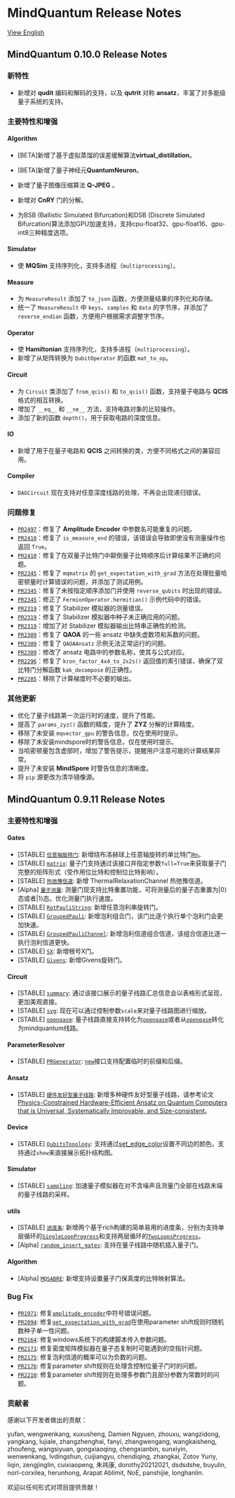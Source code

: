 # MindQuantum Release Notes

[View English](./RELEASE.md)

## MindQuantum 0.10.0 Release Notes

### 新特性

- 新增对 **qudit** 编码和解码的支持，以及 **qutrit** 对称 **ansatz**，丰富了对多能级量子系统的支持。

### 主要特性和增强

#### Algorithm

- [BETA]新增了基于虚拟蒸馏的误差缓解算法**virtual_distillation**。
- [BETA]新增了量子神经元**QuantumNeuron**。

- 新增了量子图像压缩算法 **Q-JPEG** 。

- 新增对 **CnRY** 门的分解。

- 为BSB (Ballistic Simulated Bifurcation)和DSB (Discrete Simulated Bifurcation)算法添加GPU加速支持，支持cpu-float32、gpu-float16、gpu-int8三种精度选项。

#### Simulator

- 使 **MQSim** 支持序列化，支持多进程（`multiprocessing`）。

#### Measure

- 为 `MeasureResult` 添加了 `to_json` 函数，方便测量结果的序列化和存储。
- 统一了 `MeasureResult` 中 `keys`、`samples` 和 `data` 的字节序，并添加了 `reverse_endian` 函数，方便用户根据需求调整字节序。

#### Operator

- 使 **Hamiltonian** 支持序列化，支持多进程（`multiprocessing`）。
- 新增了从矩阵转换为 `QubitOperator` 的函数 `mat_to_op`。

#### Circuit

- 为 `Circuit` 类添加了 `from_qcis()` 和 `to_qcis()` 函数，支持量子电路与 **QCIS** 格式的相互转换。
- 增加了 `__eq__` 和 `__ne__` 方法，支持电路对象的比较操作。
- 添加了新的函数 `depth()`，用于获取电路的深度信息。

#### IO

- 新增了用于在量子电路和 **QCIS** 之间转换的类，方便不同格式之间的兼容应用。

#### Compiler

- `DAGCircuit` 现在支持对任意深度线路的处理，不再会出现递归错误。

### 问题修复

- [`PR2497`](https://gitee.com/mindspore/mindquantum/pulls/2497)：修复了 **Amplitude Encoder** 中参数名可能重复的问题。
- [`PR2410`](https://gitee.com/mindspore/mindquantum/pulls/2410)：修复了 `is_measure_end` 的错误，该错误会导致即使没有测量操作也返回 `True`。
- [`PR2410`](https://gitee.com/mindspore/mindquantum/pulls/2410)：修复了在双量子比特门中颠倒量子比特顺序后计算结果不正确的问题。
- [`PR2345`](https://gitee.com/mindspore/mindquantum/pulls/2345)：修复了 `mqmatrix` 的 `get_expectation_with_grad` 方法在处理批量哈密顿量时计算错误的问题，并添加了测试用例。
- [`PR2345`](https://gitee.com/mindspore/mindquantum/pulls/2345)：修复了未按指定顺序添加门并使用 `reverse_qubits` 时出现的错误。
- [`PR2345`](https://gitee.com/mindspore/mindquantum/pulls/2345)：修正了 `FermionOperator.hermitian()` 示例代码中的错误。
- [`PR2319`](https://gitee.com/mindspore/mindquantum/pulls/2319)：修复了 Stabilizer 模拟器的测量错误。
- [`PR2319`](https://gitee.com/mindspore/mindquantum/pulls/2319)：修复了 Stabilizer 模拟器中种子未正确应用的问题。
- [`PR2319`](https://gitee.com/mindspore/mindquantum/pulls/2319)：增加了对 Stabilizer 模拟器输出比特串正确性的检测。
- [`PR2309`](https://gitee.com/mindspore/mindquantum/pulls/2309)：修复了 **QAOA** 的一些 ansatz 中缺失虚数项和系数的问题。
- [`PR2309`](https://gitee.com/mindspore/mindquantum/pulls/2309)：修复了 `QAOAAnsatz` 示例无法正常运行的问题。
- [`PR2309`](https://gitee.com/mindspore/mindquantum/pulls/2309)：修改了 ansatz 电路中的参数名称，使其与公式对应。
- [`PR2296`](https://gitee.com/mindspore/mindquantum/pulls/2296)：修复了 `kron_factor_4x4_to_2x2s()` 返回值的索引错误，确保了双比特门分解函数 `kak_decompose` 的正确性。
- [`PR2285`](https://gitee.com/mindspore/mindquantum/pulls/2285)：移除了计算梯度时不必要的输出。

### 其他更新

- 优化了量子线路第一次运行时的速度，提升了性能。
- 提高了 `params_zyz()` 函数的精度，提升了 **ZYZ** 分解的计算精度。
- 移除了未安装 `mqvector_gpu` 的警告信息，仅在使用时提示。
- 移除了未安装mindspore时的警告信息，仅在使用时提示。
- 当哈密顿量包含虚部时，增加了警告提示，提醒用户注意可能的计算结果异常。
- 提升了未安装 **MindSpore** 时警告信息的清晰度。
- 将 `pip` 源更改为清华镜像源。


## MindQuantum 0.9.11 Release Notes

### 主要特性和增强

#### Gates

- [STABLE] [`任意轴旋转门`](https://www.mindspore.cn/mindquantum/docs/zh-CN/master/core/gates/mindquantum.core.gates.Rn.html#mindquantum.core.gates.Rn): 新增绕布洛赫球上任意轴旋转的单比特门[`Rn`](https://www.mindspore.cn/mindquantum/docs/zh-CN/master/core/gates/mindquantum.core.gates.Rn.html#mindquantum.core.gates.Rn)。
- [STABLE] [`matrix`](https://www.mindspore.cn/mindquantum/docs/zh-CN/master/core/gates/mindquantum.core.gates.Rxx.html#mindquantum.core.gates.Rxx.matrix): 量子门支持通过该接口并指定参数`full=True`来获取量子门完整的矩阵形式（受作用位比特和控制位比特影响）。
- [STABLE] [`热弛豫信道`](https://www.mindspore.cn/mindquantum/docs/zh-CN/master/core/gates/mindquantum.core.gates.ThermalRelaxationChannel.html#mindquantum.core.gates.ThermalRelaxationChannel): 新增 ThermalRelaxationChannel 热弛豫信道。
- [Alpha] [`量子测量`](https://www.mindspore.cn/mindquantum/docs/zh-CN/master/core/gates/mindquantum.core.gates.Measure.html#mindquantum.core.gates.Measure): 测量门现支持比特重置功能，可将测量后的量子态重置为|0⟩态或者|1⟩态。优化测量门执行速度。
- [STABLE] [`RotPauliString`](https://www.mindspore.cn/mindquantum/docs/zh-CN/master/core/gates/mindquantum.core.gates.RotPauliString.html#mindquantum.core.gates.RotPauliString): 新增任意泡利串旋转门。
- [STABLE] [`GroupedPauli`](https://www.mindspore.cn/mindquantum/docs/zh-CN/master/core/gates/mindquantum.core.gates.GroupedPauli.html#mindquantum.core.gates.GroupedPauli): 新增泡利组合门，该门比逐个执行单个泡利门会更加快速。
- [STABLE] [`GroupedPauliChannel`](https://www.mindspore.cn/mindquantum/docs/zh-CN/master/core/gates/mindquantum.core.gates.GroupedPauliChannel.html#mindquantum.core.gates.GroupedPauliChannel): 新增泡利信道组合信道，该组合信道比逐一执行泡利信道更快。
- [STABLE] [`SX`](https://www.mindspore.cn/mindquantum/docs/zh-CN/master/core/gates/mindquantum.core.gates.SXGate.html): 新增根号X门。
- [STABLE] [`Givens`](https://www.mindspore.cn/mindquantum/docs/zh-CN/master/core/gates/mindquantum.core.gates.Givens.html): 新增Givens旋转门。

#### Circuit

- [STABLE] [`summary`](https://www.mindspore.cn/mindquantum/docs/zh-CN/master/core/circuit/mindquantum.core.circuit.Circuit.html#mindquantum.core.circuit.Circuit.summary): 通过该接口展示的量子线路汇总信息会以表格形式呈现，更加美观直接。
- [STABLE] [`svg`](https://www.mindspore.cn/mindquantum/docs/zh-CN/master/core/circuit/mindquantum.core.circuit.Circuit.html#mindquantum.core.circuit.Circuit.svg): 现在可以通过控制参数`scale`来对量子线路图进行缩放。
- [STABLE] [`openqasm`](https://www.mindspore.cn/mindquantum/docs/zh-CN/master/core/circuit/mindquantum.core.circuit.Circuit.html#mindquantum.core.circuit.Circuit): 量子线路直接支持转化为[`openqasm`](https://www.mindspore.cn/mindquantum/docs/zh-CN/master/core/circuit/mindquantum.core.circuit.Circuit.html#mindquantum.core.circuit.Circuit.to_openqasm)或者从[`openqasm`](https://www.mindspore.cn/mindquantum/docs/zh-CN/master/core/circuit/mindquantum.core.circuit.Circuit.html#mindquantum.core.circuit.Circuit.from_openqasm)转化为mindquantum线路。

#### ParameterResolver

- [STABLE] [`PRGenerator`](https://www.mindspore.cn/mindquantum/docs/zh-CN/master/core/parameterresolver/mindquantum.core.parameterresolver.PRGenerator.html#mindquantum.core.parameterresolver.PRGenerator): [`new`](https://www.mindspore.cn/mindquantum/docs/zh-CN/master/core/parameterresolver/mindquantum.core.parameterresolver.PRGenerator.html#mindquantum.core.parameterresolver.PRGenerator.new)接口支持配置临时的前缀和后缀。

#### Ansatz

- [STABLE] [`硬件友好型量子线路`](https://www.mindspore.cn/mindquantum/docs/zh-CN/master/algorithm/mindquantum.algorithm.nisq.html#ansatz): 新增多种硬件友好型量子线路，请参考论文[Physics-Constrained Hardware-Efficient Ansatz on Quantum Computers that is Universal, Systematically Improvable, and Size-consistent](https://arxiv.org/abs/2307.03563)。

#### Device

- [STABLE] [`QubitsTopology`](https://www.mindspore.cn/mindquantum/docs/zh-CN/master/device/mindquantum.device.QubitsTopology.html#mindquantum.device.QubitsTopology): 支持通过[set_edge_color](https://www.mindspore.cn/mindquantum/docs/zh-CN/master/device/mindquantum.device.QubitsTopology.html#mindquantum.device.QubitsTopology.set_edge_color)设置不同边的颜色。支持通过`show`来直接展示拓扑结构图。

#### Simulator

- [STABLE] [`sampling`](https://www.mindspore.cn/mindquantum/docs/zh-CN/master/simulator/mindquantum.simulator.Simulator.html#mindquantum.simulator.Simulator.sampling): 加速量子模拟器在对不含噪声且测量门全部在线路末端的量子线路的采样。

#### utils

- [STABLE] [`进度条`](https://www.mindspore.cn/mindquantum/docs/zh-CN/master/mindquantum.utils.html#progress-bar): 新增两个基于rich构建的简单易用的进度条，分别为支持单层循环的[`SingleLoopProgress`](https://www.mindspore.cn/mindquantum/docs/zh-CN/master/utils/mindquantum.utils.SingleLoopProgress.html#mindquantum.utils.SingleLoopProgress)和支持两层循环的[`TwoLoopsProgress`](https://www.mindspore.cn/mindquantum/docs/zh-CN/master/utils/mindquantum.utils.TwoLoopsProgress.html#mindquantum.utils.TwoLoopsProgress)。
- [Alpha] [`random_insert_gates`](https://www.mindspore.cn/mindquantum/docs/zh-CN/master/utils/mindquantum.utils.random_insert_gates.html): 支持在量子线路中随机插入量子门。

#### Algorithm

- [Alpha] [`MQSABRE`](https://www.mindspore.cn/mindquantum/docs/zh-CN/master/algorithm/mapping/mindquantum.algorithm.mapping.MQSABRE.html#mindquantum.algorithm.mapping.MQSABRE): 新增支持设置量子门保真度的比特映射算法。

### Bug Fix

- [`PR1971`](https://gitee.com/mindspore/mindquantum/pulls/1971): 修复[`amplitude_encoder`](https://www.mindspore.cn/mindquantum/docs/zh-CN/master/algorithm/library/mindquantum.algorithm.library.amplitude_encoder.html#mindquantum.algorithm.library.amplitude_encoder)中符号错误问题。
- [`PR2094`](https://gitee.com/mindspore/mindquantum/pulls/2094): 修复[`get_expectation_with_grad`](https://www.mindspore.cn/mindquantum/docs/zh-CN/master/simulator/mindquantum.simulator.Simulator.html#mindquantum.simulator.Simulator.get_expectation_with_grad)在使用parameter shift规则时随机数种子单一性问题。
- [`PR2164`](https://gitee.com/mindspore/mindquantum/pulls/2164): 修复windows系统下的构建脚本传入参数问题。
- [`PR2171`](https://gitee.com/mindspore/mindquantum/pulls/2171): 修复密度矩阵模拟器在量子态复制时可能遇到的空指针问题。
- [`PR2175`](https://gitee.com/mindspore/mindquantum/pulls/2175): 修复泡利信道的概率可以为负数的问题。
- [`PR2176`](https://gitee.com/mindspore/mindquantum/pulls/2176): 修复parameter shift规则在处理含控制位量子门时的问题。
- [`PR2210`](https://gitee.com/mindspore/mindquantum/pulls/2210): 修复parameter shift规则在处理多参数门且部分参数为常数时的问题。

### 贡献者

感谢以下开发者做出的贡献：

yufan, wengwenkang, xuxusheng, Damien Ngyuen, zhouxu, wangzidong, yangkang, lujiale, zhangzhenghai, fanyi, zhangwengang, wangkaisheng, zhoufeng, wangsiyuan, gongxiaoqing, chengxianbin, sunxiyin, wenwenkang, lvdingshun, cuijiangyu, chendiqing, zhangkai, Zotov Yuriy, liqin, zengjinglin, cuixiaopeng, 朱祎康, dorothy20212021, dsdsdshe, buyulin, norl-corxilea, herunhong, Arapat Ablimit, NoE, panshijie, longhanlin.

欢迎以任何形式对项目提供贡献！
